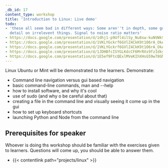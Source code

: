 ```yaml
---
_db_id: 17
content_type: workshop
title: 'Introduction to Linux: Live demo'
todo:
- 'these all seem bad in different ways: Some aren''t in depth, some go into too much
  detail on irrelevent things. Signal to noise ratio matters'
- https://docs.google.com/presentation/d/1dhj1-p9Ufl4ilSy_Nu8sw-kuNVWkSvhp0dn5KGo9TyY
- https://docs.google.com/presentation/d/1VKLYGckrf6GVlZ4CkK9t1O6rA_OkAkt9XQ5TmHynKXg/  edit#slide=id.gc6f889893_0_0
- https://docs.google.com/presentation/d/1VKLYGckrf6GVlZ4CkK9t1O6rA_OkAkt9XQ5TmHynKXg/  edit#slide=id.gc6f889893_0_0
- https://docs.google.com/presentation/d/1JDHBfcISYGLKdcCF6MrRXs9fzIdkyb8YngE8EZjhI48/edit#slide=id.p
- https://docs.google.com/presentation/d/1E5ef9FtcQExlMVeKIhXHsG59w78GMIz_Q3zdWBWUdac/edit#slide=id.p
---
```


Linux Ubuntu or Mint will be demonstrated to the learners. Demonstrate:

- Command line navigation versus gui based navigation
- basic command-line commands, man and --help
- how to install software, and why it's cool
- use of sudo (and why o be careful about that)
- creating a file in the command line and visually seeing it come up in the gui
- how to set up keyboard shortcuts
- launching Python and Node from the command line

## Prerequisites for speaker

Whoever is doing ths workshop should be familiar with the exercises given to learners. Questions will come up, you should be able to answer them.

- {{< contentlink path="projects/linux" >}}